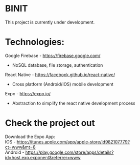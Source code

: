 # BINIT

This project is currently under development. 

# Technologies:

Google Firebase - https://firebase.google.com/
  - NoSQL database, file storage, authentication

React Native - https://facebook.github.io/react-native/
  - Cross platform (Android/IOS) mobile development

Expo - https://expo.io/
  - Abstraction to simplify the react native development process

# Check the project out

Download the Expo App:<br/>
IOS - https://itunes.apple.com/app/apple-store/id982107779?ct=www&mt=8<br/>
Android - https://play.google.com/store/apps/details?id=host.exp.exponent&referrer=www<br/>
